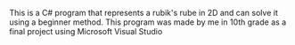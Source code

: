 This is a C# program that represents a rubik's rube in 2D and can solve it using a beginner method. 
This program was made by me in 10th grade as a final project using Microsoft Visual Studio

